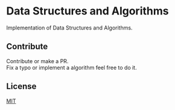 # Data Structures and Algorithms

Implementation of Data Structures and Algorithms.

## Contribute
Contribute or make a PR.<br>Fix a typo or implement a algorithm feel free to do it.

## License
[MIT](./LICENSE)
